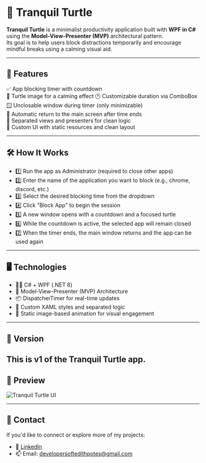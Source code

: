 # 🐢 Tranquil Turtle

**Tranquil Turtle** is a minimalist productivity application built with **WPF in C#** using the **Model-View-Presenter (MVP)** architectural pattern.  
Its goal is to help users block distractions temporarily and encourage mindful breaks using a calming visual aid.

---

## 🌟 Features
✅ App blocking timer with countdown  
🐢 Turtle image for a calming effect
🕐 Customizable duration via ComboBox  
🪟 Unclosable window during timer (only minimizable)  
🔁 Automatic return to the main screen after time ends  
🧭 Separated views and presenters for clean logic  
🎨 Custom UI with static resources and clean layout  

---

## 🛠 How It Works

- 1️⃣ Run the app as Administrator (required to close other apps)
- 2️⃣ Enter the name of the application you want to block (e.g., chrome, discord, etc.)
- 3️⃣ Select the desired blocking time from the dropdown
- 4️⃣ Click "Block App" to begin the session
- 5️⃣ A new window opens with a countdown and a focused turtle
- 6️⃣ While the countdown is active, the selected app will remain closed
- 7️⃣ When the timer ends, the main window returns and the app can be used again

---

## 🖥️ Technologies

- 👨‍💻 C# + WPF (.NET 8)  
- 🧱 Model-View-Presenter (MVP) Architecture  
- 📦 DispatcherTimer for real-time updates  
- 🌈 Custom XAML styles and separated logic  
- 🐢 Static image-based animation for visual engagement  

---

## 📂 Version

This is **v1** of the **Tranquil Turtle** app. 
---

## 📸 Preview

![Tranquil Turtle UI](https://github.com/MilenaRPotes/TranquilTurtle/blob/main/Assets/TranquilTurtlePreview.png)

---

## 📩 Contact

If you'd like to connect or explore more of my projects:

- 💼 [LinkedIn](https://www.linkedin.com/in/milenarpotes/)  
- 📫 Email: developersoftedithpotes@gmail.com
